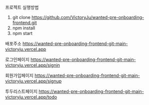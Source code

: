 프로젝트 실행방법

1. git clone https://github.com/VictoryJu/wanted-pre-onboarding-frontend.git
2. npm install
3. npm start


배포주소 
https://wanted-pre-onboarding-frontend-git-main-victoryju.vercel.app

로그인페이지
https://wanted-pre-onboarding-frontend-git-main-victoryju.vercel.app/signin

회원가입페이지
https://wanted-pre-onboarding-frontend-git-main-victoryju.vercel.app/signup

투두리스트페이지
https://wanted-pre-onboarding-frontend-git-main-victoryju.vercel.app/todo
